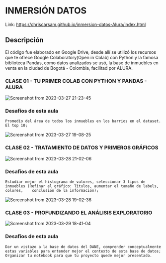 # INMERSIÓN DATOS
Link: https://chriscarsam.github.io/inmersion-datos-Alura/index.html
## Descripción
El código fue elaborado en Google Drive, desde allí se utilizó los recursos que te ofrece Google Colaboratory(Open in Colab) con Python y la famosa biblioteca Pandas, como datos analizados se usó, la base de inmuebles en venta en la ciudad de Bogotá - Colombia, facilitad por ALURA.

### CLASE 01 - TU PRIMER COLAB CON PYTHON Y PANDAS - ALURA

![Screenshot from 2023-03-27 21-23-45](https://user-images.githubusercontent.com/28877424/228111023-f03bdc8d-4161-4def-9cfa-51841a07985b.png)

### Desafíos de esta aula
    Promedio del área de todos los inmuebles en los barrios en el dataset. El top 10;


![Screenshot from 2023-03-27 19-08-25](https://user-images.githubusercontent.com/28877424/228111228-25892b2e-2d46-43f7-a405-c3abee64c908.png)

### CLASE 02 - TRATAMIENTO DE DATOS Y PRIMEROS GRÁFICOS
![Screenshot from 2023-03-28 21-02-06](https://user-images.githubusercontent.com/28877424/228407443-57dc908d-492d-4140-92ac-d68d4cbd5dfd.png)
### Desafíos de esta aula
    Estudiar mejor el histograma de valores, seleccionar 3 tipos de inmuebles (Refinar el gráfico: Títulos, aumentar el tamaño de labels, colores,    conclusión de la información);
![Screenshot from 2023-03-28 19-02-36](https://user-images.githubusercontent.com/28877424/228407563-4571fbaf-0aa9-4d6e-8a01-42ef018deb61.png)

### CLASE 03 - PROFUNDIZANDO EL ANÁLISIS EXPLORATORIO
![Screenshot from 2023-03-29 18-41-04](https://user-images.githubusercontent.com/28877424/228694530-a53ae6c1-b012-4a89-bdf4-19b1b3af00c8.png)
### Desafíos de esta aula
    Dar un vistazo a la base de datos del DANE, comprender conceptualmente estas variables para entender mejor el contexto de esta base de datos;
    Organizar tu notebook para que tu proyecto quede mejor presentado.
